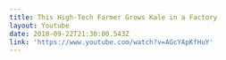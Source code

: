 ```yaml
---
title: This High-Tech Farmer Grows Kale in a Factory
layout: Youtube
date: 2018-09-22T21:30:00.543Z
link: 'https://www.youtube.com/watch?v=AGcYApKfHuY'
---
```


